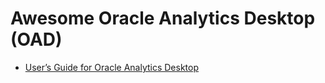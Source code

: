 # Awesome Oracle Analytics Desktop (OAD)

* [User’s Guide for Oracle Analytics Desktop](https://docs.oracle.com/en/middleware/bi/analytics-desktop/bidvd/index.html)
